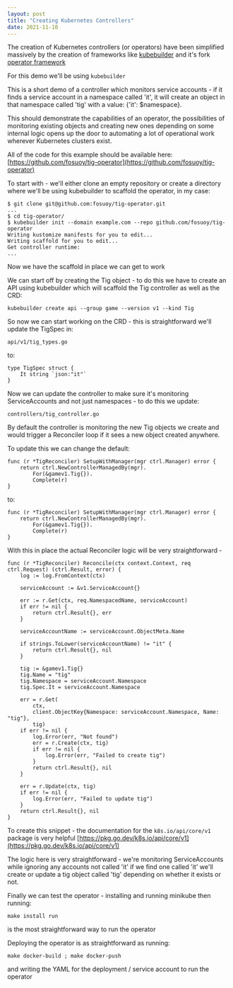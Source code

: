 ```yaml
---
layout: post
title: "Creating Kubernetes Controllers"
date: 2021-11-10
---
```


The creation of Kubernetes controllers (or operators) have been simplified
massively by the creation of frameworks like
[kubebuilder](https://book.kubebuilder.io/)
and it's fork
[operator framework](https://operatorframework.io/)


For this demo we'll be using `kubebuilder`


This is a short demo of a controller which monitors service accounts - if it
finds a service account in a namespace called 'it', it will create an object in
that namespace called 'tig' with a value: {'it': $namespace}.


This should demonstrate the capabilities of an operator, the possibilities of
monitoring existing objects and creating new ones depending on some internal
logic opens up the door to automating a lot of operational work wherever
Kubernetes clusters exist.


All of the code for this example should be available here:
[https://github.com/fosuoy/tig-operator](https://github.com/fosuoy/tig-operator)


To start with - we'll either clone an empty repository or create a directory
where we'll be using kubebuilder to scaffold the operator, in my case:

```
$ git clone git@github.com:fosuoy/tig-operator.git
...
$ cd tig-operator/
$ kubebuilder init --domain example.com --repo github.com/fosuoy/tig-operator
Writing kustomize manifests for you to edit...
Writing scaffold for you to edit...
Get controller runtime:
...
```

Now we have the scaffold in place we can get to work

We can start off by creating the Tig object - to do this we have to create an
API using kubebuilder which will scaffold the Tig controller as well as the CRD:

```
kubebuilder create api --group game --version v1 --kind Tig
```

So now we can start working on the CRD - this is straightforward we'll update
the TigSpec in:

`api/v1/tig_types.go`

to:
```
type TigSpec struct {
	It string `json:"it"`
}
```

Now we can update the controller to make sure it's monitoring ServiceAccounts
and not just namespaces - to do this we update:

`controllers/tig_controller.go`

By default the controller is monitoring the new Tig objects we create and would
trigger a Reconciler loop if it sees a new object created anywhere.

To update this we can change the default:

```
func (r *TigReconciler) SetupWithManager(mgr ctrl.Manager) error {
	return ctrl.NewControllerManagedBy(mgr).
		For(&gamev1.Tig{}).
		Complete(r)
}
```

to:

```
func (r *TigReconciler) SetupWithManager(mgr ctrl.Manager) error {
	return ctrl.NewControllerManagedBy(mgr).
		For(&gamev1.Tig{}).
		Complete(r)
}
```

With this in place the actual Reconciler logic will be very straightforward - 

```
func (r *TigReconciler) Reconcile(ctx context.Context, req ctrl.Request) (ctrl.Result, error) {
	log := log.FromContext(ctx)

	serviceAccount := &v1.ServiceAccount{}

	err := r.Get(ctx, req.NamespacedName, serviceAccount)
	if err != nil {
		return ctrl.Result{}, err
	}

	serviceAccountName := serviceAccount.ObjectMeta.Name

	if strings.ToLower(serviceAccountName) != "it" {
		return ctrl.Result{}, nil
	}

	tig := &gamev1.Tig{}
	tig.Name = "tig"
	tig.Namespace = serviceAccount.Namespace
	tig.Spec.It = serviceAccount.Namespace

	err = r.Get(
		ctx,
		client.ObjectKey{Namespace: serviceAccount.Namespace, Name: "tig"},
		tig)
	if err != nil {
		log.Error(err, "Not found")
		err = r.Create(ctx, tig)
		if err != nil {
			log.Error(err, "Failed to create tig")
		}
		return ctrl.Result{}, nil
	}

	err = r.Update(ctx, tig)
	if err != nil {
		log.Error(err, "Failed to update tig")
	}
	return ctrl.Result{}, nil
}

```

To create this snippet - the documentation for the `k8s.io/api/core/v1`
package is very helpful
[https://pkg.go.dev/k8s.io/api/core/v1](https://pkg.go.dev/k8s.io/api/core/v1)

The logic here is very straightforward  - we're monitoring ServiceAccounts while
ignoring any accounts not called 'it' if we find one called 'it' we'll create or
update a tig object called 'tig' depending on whether it exists or not.

Finally we can test the operator - installing and running minikube then running:

`make install run`

is the most straightforward way to run the operator

Deploying the operator is as straightforward as running:

`make docker-build ; make docker-push`

and writing the YAML for the deployment / service account to run the operator
